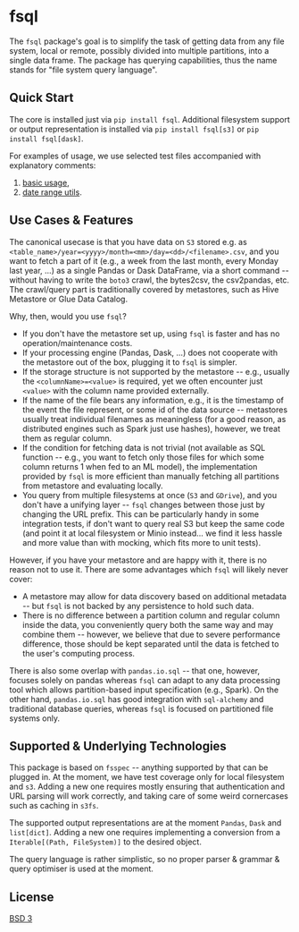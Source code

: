 # fsql

The `fsql` package's goal is to simplify the task of getting data from any file system, local or remote, possibly divided into multiple partitions, into a single data frame.
The package has querying capabilities, thus the name stands for "file system query language".

## Quick Start
The core is installed just via `pip install fsql`. Additional filesystem support or output representation is installed via `pip install fsql[s3]` or `pip install fsql[dask]`.

For examples of usage, we use selected test files accompanied with explanatory comments:
1. [basic usage](tests/test_example_usage.py),
2. [date range utils](tests/test_daterange.py).

## Use Cases & Features
The canonical usecase is that you have data on `S3` stored e.g. as `<table_name>/year=<yyyy>/month=<mm>/day=<dd>/<filename>.csv`, and you want to fetch a part of it (e.g., a week from the last month, every Monday last year, ...) as a single Pandas or Dask DataFrame, via a short command -- without having to write the `boto3` crawl, the bytes2csv, the csv2pandas, etc.
The crawl/query part is traditionally covered by metastores, such as Hive Metastore or Glue Data Catalog.

Why, then, would you use `fsql`?
* If you don't have the metastore set up, using `fsql` is faster and has no operation/maintenance costs.
* If your processing engine (Pandas, Dask, ...) does not cooperate with the metastore out of the box, plugging it to `fsql` is simpler.
* If the storage structure is not supported by the metastore -- e.g., usually the `<columnName>=<value>` is required, yet we often encounter just `<value>` with the column name provided externally.
* If the name of the file bears any information, e.g., it is the timestamp of the event the file represent, or some id of the data source -- metastores usually treat individual filenames as meaningless (for a good reason, as distributed engines such as Spark just use hashes), however, we treat them as regular column.
* If the condition for fetching data is not trivial (not available as SQL function -- e.g., you want to fetch only those files for which some column returns 1 when fed to an ML model), the implementation provided by `fsql` is more efficient than manually fetching all partitions from metastore and evaluating locally.
* You query from multiple filesystems at once (`S3` and `GDrive`), and you don't have a unifying layer -- `fsql` changes between those just by changing the URL prefix. This can be particularly handy in some integration tests, if don't want to query real S3 but keep the same code (and point it at local filesystem or Minio instead... we find it less hassle and more value than with mocking, which fits more to unit tests).

However, if you have your metastore and are happy with it, there is no reason not to use it.
There are some advantages which `fsql` will likely never cover:
* A metastore may allow for data discovery based on additional metadata -- but `fsql` is not backed by any persistence to hold such data.
* There is no difference between a partition column and regular column inside the data, you conveniently query both the same way and may combine them -- however, we believe that due to severe performance difference, those should be kept separated until the data is fetched to the user's computing process.

There is also some overlap with `pandas.io.sql` -- that one, however, focuses solely on pandas whereas `fsql` can adapt to any data processing tool which allows partition-based input specification (e.g., Spark).
On the other hand, `pandas.io.sql` has good integration with `sql-alchemy` and traditional database queries, whereas `fsql` is focused on partitioned file systems only.

## Supported & Underlying Technologies
This package is based on `fsspec` -- anything supported by that can be plugged in.
At the moment, we have test coverage only for local filesystem and `s3`.
Adding a new one requires mostly ensuring that authentication and URL parsing will work correctly, and taking care of some weird cornercases such as caching in `s3fs`.

The supported output representations are at the moment `Pandas`, `Dask` and `list[dict]`.
Adding a new one requires implementing a conversion from a `Iterable[(Path, FileSystem)]` to the desired object.

The query language is rather simplistic, so no proper parser & grammar & query optimiser is used at the moment.

## License
[BSD 3](LICENSE)
